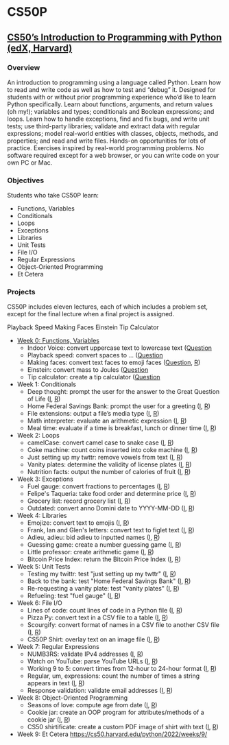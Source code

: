 # CS50P

## [CS50’s Introduction to Programming with Python (edX, Harvard)](https://cs50.harvard.edu/python/2022/)

### Overview
An introduction to programming using a language called Python. Learn how to read and write code as well as how to test and “debug” it. Designed for students with or without prior programming experience who’d like to learn Python specifically. Learn about functions, arguments, and return values (oh my!); variables and types; conditionals and Boolean expressions; and loops. Learn how to handle exceptions, find and fix bugs, and write unit tests; use third-party libraries; validate and extract data with regular expressions; model real-world entities with classes, objects, methods, and properties; and read and write files. Hands-on opportunities for lots of practice. Exercises inspired by real-world programming problems. No software required except for a web browser, or you can write code on your own PC or Mac.

### Objectives
Students who take CS50P learn:
- Functions, Variables
- Conditionals
- Loops
- Exceptions
- Libraries
- Unit Tests
- File I/O
- Regular Expressions
- Object-Oriented Programming
- Et Cetera

### Projects
CS50P includes eleven lectures, each of which includes a problem set, except for the final lecture when a final project is assigned.


Playback Speed
Making Faces
Einstein
Tip Calculator

- [Week 0: Functions, Variables](https://cs50.harvard.edu/python/2022/weeks/0/)
  * Indoor Voice: convert uppercase text to lowercase text ([Question](https://cs50.harvard.edu/python/2022/psets/0/indoor/)
  * Playback speed: convert spaces to ... ([Question](https://cs50.harvard.edu/python/2022/psets/0/playback)
  * Making faces: convert text faces to emoji faces ([Question](https://cs50.harvard.edu/python/2022/psets/0/faces), [R](https://github.com/kvnduff/CS50P/tree/master/pset0/faces))
  * Einstein: convert mass to Joules ([Question](https://cs50.harvard.edu/python/2022/psets/0/einstein)
  * Tip calculator: create a tip calculator ([Question](https://cs50.harvard.edu/python/2022/psets/0/tip)
- Week 1: Conditionals
  * Deep thought: prompt the user for the answer to the Great Question of Life ([I](https://cs50.harvard.edu/python/2022/psets/1/deep), [R](https://github.com/kvnduff/CS50P/tree/master/pset1/deep))
  * Home Federal Savings Bank: prompt the user for a greeting ([I](https://cs50.harvard.edu/python/2022/psets/1/bank), [R](https://github.com/kvnduff/CS50P/tree/master/pset1/bank))
  * File extensions: output a file’s media type ([I](https://cs50.harvard.edu/python/2022/psets/1/extensions), [R](https://github.com/kvnduff/CS50P/tree/master/pset1/extensions))
  * Math interpreter: evaluate an arithmetic expression ([I](https://cs50.harvard.edu/python/2022/psets/1/interpreter), [R](https://github.com/kvnduff/CS50P/tree/master/pset1/interpreter))
  * Meal time: evaluate if a time is breakfast, lunch or dinner time ([I](https://cs50.harvard.edu/python/2022/psets/1/meal), [R](https://github.com/kvnduff/CS50P/tree/master/pset1/meal))
- Week 2: Loops
  * camelCase: convert camel case to snake case  ([I](https://cs50.harvard.edu/python/2022/psets/2/camel), [R](https://github.com/kvnduff/CS50P/tree/master/pset2/camel))
  * Coke machine: count coins inserted into coke machine ([I](https://cs50.harvard.edu/python/2022/psets/2/coke), [R](https://github.com/kvnduff/CS50P/tree/master/pset2/coke))
  * Just setting up my twttr: remove vowels from text  ([I](https://cs50.harvard.edu/python/2022/psets/2/twttr), [R](https://github.com/kvnduff/CS50P/tree/master/pset2/twttr))
  * Vanity plates: determine the validity of license plates ([I](https://cs50.harvard.edu/python/2022/psets/2/plates), [R](https://github.com/kvnduff/CS50P/tree/master/pset2/plates))
  * Nutrition facts: output the number of calories of fruit ([I](https://cs50.harvard.edu/python/2022/psets/2/nutrition), [R](https://github.com/kvnduff/CS50P/tree/master/pset2/nutrition))
- Week 3: Exceptions
  * Fuel gauge: convert fractions to percentages ([I](https://cs50.harvard.edu/python/2022/psets/3/fuel), [R](https://github.com/kvnduff/CS50P/tree/master/pset3/fuel))
  * Felipe's Taqueria: take food order and determine price ([I](https://cs50.harvard.edu/python/2022/psets/3/taqueria), [R](https://github.com/kvnduff/CS50P/tree/master/pset3/taqueria))
  * Grocery list: record grocery list ([I](https://cs50.harvard.edu/python/2022/psets/3/grocery), [R](https://github.com/kvnduff/CS50P/tree/master/pset3/grocery))
  * Outdated: convert anno Domini date to YYYY-MM-DD ([I](https://cs50.harvard.edu/python/2022/psets/3/outdated), [R](https://github.com/kvnduff/CS50P/tree/master/pset3/outdated))
- Week 4: Libraries
  * Emojize: convert text to emojis ([I](https://cs50.harvard.edu/python/2022/psets/4/emojize), [R](https://github.com/kvnduff/CS50P/tree/master/pset4/emojize))
  * Frank, Ian and Glen's letters: convert text to figlet text ([I](https://cs50.harvard.edu/python/2022/psets/4/figlet), [R](https://github.com/kvnduff/CS50P/tree/master/pset4/figlet))
  * Adieu, adieu: bid adieu to inputted names ([I](https://cs50.harvard.edu/python/2022/psets/4/adieu), [R](https://github.com/kvnduff/CS50P/tree/master/pset4/adieu))
  * Guessing game: create a number guessing game ([I](https://cs50.harvard.edu/python/2022/psets/4/game), [R](https://github.com/kvnduff/CS50P/tree/master/pset4/game))
  * Little professor: create arithmetic game  ([I](https://cs50.harvard.edu/python/2022/psets/4/professor), [R](https://github.com/kvnduff/CS50P/tree/master/pset4/professor))
  * Bitcoin Price Index: return the Bitcoin Price Index ([I](https://cs50.harvard.edu/python/2022/psets/4/bitcoin), [R](https://github.com/kvnduff/CS50P/tree/master/pset4/bitcoin))
- Week 5: Unit Tests
  * Testing my twittr: test "just setting up my twttr"   ([I](https://cs50.harvard.edu/python/2022/psets/5/test_twttr), [R](https://github.com/kvnduff/CS50P/tree/master/pset5/test_twttr))
  * Back to the bank: test "Home Federal Savings Bank" ([I](https://cs50.harvard.edu/python/2022/psets/5/test_bank), [R](https://github.com/kvnduff/CS50P/tree/master/pset5/test_bank))
  * Re-requesting a vanity plate: test "vanity plates" ([I](https://cs50.harvard.edu/python/2022/psets/5/test_plates), [R](https://github.com/kvnduff/CS50P/tree/master/pset5/test_plates))
  * Refueling: test "fuel gauge" ([I](https://cs50.harvard.edu/python/2022/psets/5/test_fuel), [R](https://github.com/kvnduff/CS50P/tree/master/pset5/test_fuel))
- Week 6: File I/O
  * Lines of code: count lines of code in a Python file ([I](https://cs50.harvard.edu/python/2022/psets/6/lines), [R](https://github.com/kvnduff/CS50P/tree/master/pset6/lines))
  * Pizza Py: convert text in a CSV file to a table ([I](https://cs50.harvard.edu/python/2022/psets/6/pizza), [R](https://github.com/kvnduff/CS50P/tree/master/pset6/pizza))
  * Scourgify: convert format of names in a CSV file to another CSV file ([I](https://cs50.harvard.edu/python/2022/psets/6/scourgify), [R](https://github.com/kvnduff/CS50P/tree/master/pset6/scourgify))
  * CS50P Shirt: overlay text on an image file ([I](https://cs50.harvard.edu/python/2022/psets/6/shirt), [R](https://github.com/kvnduff/CS50P/tree/master/pset6/shirt))
- Week 7: Regular Expressions
  * NUMB3RS: validate IPv4 addresses ([I](https://cs50.harvard.edu/python/2022/psets/7/numb3rs), [R](https://github.com/kvnduff/CS50P/tree/master/pset7/numb3rs))
  * Watch on YouTube: parse YouTube URLs ([I](https://cs50.harvard.edu/python/2022/psets/7/watch), [R](https://github.com/kvnduff/CS50P/tree/master/pset7/watch))
  * Working 9 to 5: convert times from 12-hour to 24-hour format ([I](https://cs50.harvard.edu/python/2022/psets/7/working), [R](https://github.com/kvnduff/CS50P/tree/master/pset7/working))
  * Regular, um, expressions: count the number of times a string appears in text ([I](https://cs50.harvard.edu/python/2022/psets/7/um), [R](https://github.com/kvnduff/CS50P/tree/master/pset7/um))
  * Response validation: validate email addresses ([I](https://cs50.harvard.edu/python/2022/psets/7/response), [R](https://github.com/kvnduff/CS50P/tree/master/pset7/response))
- Week 8: Object-Oriented Programming
  * Seasons of love: compute age from date ([I](https://cs50.harvard.edu/python/2022/psets/8/seasons), [R](https://github.com/kvnduff/CS50P/tree/master/pset8/seasons))
  * Cookie jar: create an OOP program for attributes/methods of a cookie jar ([I](https://cs50.harvard.edu/python/2022/psets/8/jar), [R](https://github.com/kvnduff/CS50P/tree/master/pset8/jar))
  * CS50 shirtificate: create a custom PDF image of shirt with text ([I](https://cs50.harvard.edu/python/2022/psets/8/shirtificate), [R](https://github.com/kvnduff/CS50P/tree/master/pset8/shirtificate))
- Week 9: Et Cetera https://cs50.harvard.edu/python/2022/weeks/9/
